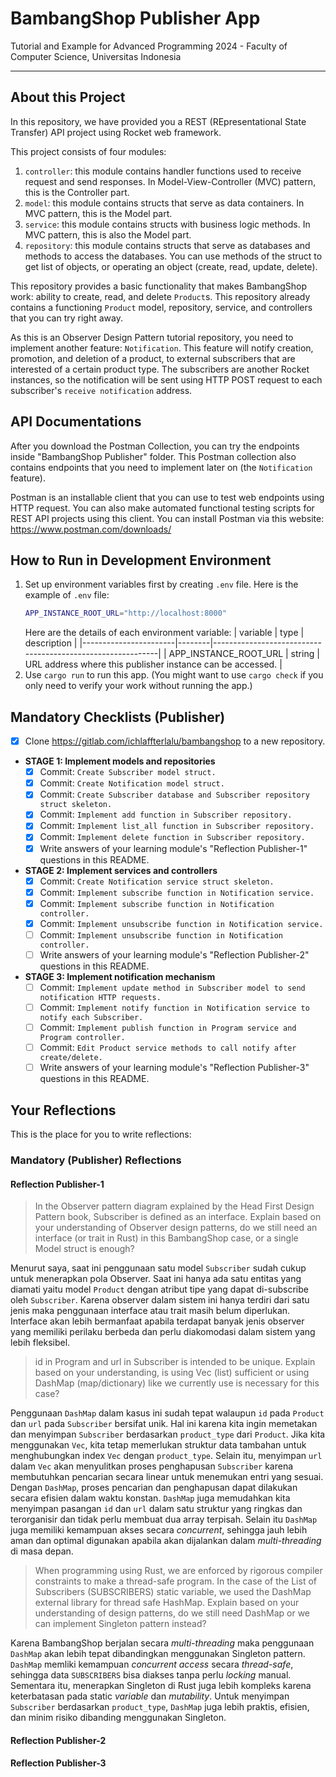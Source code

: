 # BambangShop Publisher App
Tutorial and Example for Advanced Programming 2024 - Faculty of Computer Science, Universitas Indonesia

---

## About this Project
In this repository, we have provided you a REST (REpresentational State Transfer) API project using Rocket web framework.

This project consists of four modules:
1.  `controller`: this module contains handler functions used to receive request and send responses.
    In Model-View-Controller (MVC) pattern, this is the Controller part.
2.  `model`: this module contains structs that serve as data containers.
    In MVC pattern, this is the Model part.
3.  `service`: this module contains structs with business logic methods.
    In MVC pattern, this is also the Model part.
4.  `repository`: this module contains structs that serve as databases and methods to access the databases.
    You can use methods of the struct to get list of objects, or operating an object (create, read, update, delete).

This repository provides a basic functionality that makes BambangShop work: ability to create, read, and delete `Product`s.
This repository already contains a functioning `Product` model, repository, service, and controllers that you can try right away.

As this is an Observer Design Pattern tutorial repository, you need to implement another feature: `Notification`.
This feature will notify creation, promotion, and deletion of a product, to external subscribers that are interested of a certain product type.
The subscribers are another Rocket instances, so the notification will be sent using HTTP POST request to each subscriber's `receive notification` address.

## API Documentations

After you download the Postman Collection, you can try the endpoints inside "BambangShop Publisher" folder.
This Postman collection also contains endpoints that you need to implement later on (the `Notification` feature).

Postman is an installable client that you can use to test web endpoints using HTTP request.
You can also make automated functional testing scripts for REST API projects using this client.
You can install Postman via this website: https://www.postman.com/downloads/

## How to Run in Development Environment
1.  Set up environment variables first by creating `.env` file.
    Here is the example of `.env` file:
    ```bash
    APP_INSTANCE_ROOT_URL="http://localhost:8000"
    ```
    Here are the details of each environment variable:
    | variable              | type   | description                                                |
    |-----------------------|--------|------------------------------------------------------------|
    | APP_INSTANCE_ROOT_URL | string | URL address where this publisher instance can be accessed. |
2.  Use `cargo run` to run this app.
    (You might want to use `cargo check` if you only need to verify your work without running the app.)

## Mandatory Checklists (Publisher)
-   [X] Clone https://gitlab.com/ichlaffterlalu/bambangshop to a new repository.
-   **STAGE 1: Implement models and repositories**
    -   [X] Commit: `Create Subscriber model struct.`
    -   [X] Commit: `Create Notification model struct.`
    -   [X] Commit: `Create Subscriber database and Subscriber repository struct skeleton.`
    -   [X] Commit: `Implement add function in Subscriber repository.`
    -   [X] Commit: `Implement list_all function in Subscriber repository.`
    -   [X] Commit: `Implement delete function in Subscriber repository.`
    -   [x] Write answers of your learning module's "Reflection Publisher-1" questions in this README.
-   **STAGE 2: Implement services and controllers**
    -   [x] Commit: `Create Notification service struct skeleton.`
    -   [x] Commit: `Implement subscribe function in Notification service.`
    -   [x] Commit: `Implement subscribe function in Notification controller.`
    -   [x] Commit: `Implement unsubscribe function in Notification service.`
    -   [ ] Commit: `Implement unsubscribe function in Notification controller.`
    -   [ ] Write answers of your learning module's "Reflection Publisher-2" questions in this README.
-   **STAGE 3: Implement notification mechanism**
    -   [ ] Commit: `Implement update method in Subscriber model to send notification HTTP requests.`
    -   [ ] Commit: `Implement notify function in Notification service to notify each Subscriber.`
    -   [ ] Commit: `Implement publish function in Program service and Program controller.`
    -   [ ] Commit: `Edit Product service methods to call notify after create/delete.`
    -   [ ] Write answers of your learning module's "Reflection Publisher-3" questions in this README.

## Your Reflections
This is the place for you to write reflections:

### Mandatory (Publisher) Reflections

#### Reflection Publisher-1
> In the Observer pattern diagram explained by the Head First Design Pattern book, Subscriber is defined as an interface. Explain based on your understanding of Observer design patterns, do we still need an interface (or trait in Rust) in this BambangShop case, or a single Model struct is enough?

Menurut saya, saat ini penggunaan satu model `Subscriber` sudah cukup untuk menerapkan pola Observer. Saat ini hanya ada satu entitas yang diamati yaitu model `Product` dengan atribut tipe yang dapat di-subscribe oleh `Subscriber`. Karena observer dalam sistem ini hanya terdiri dari satu jenis maka penggunaan interface atau trait masih belum diperlukan. Interface akan lebih bermanfaat apabila terdapat banyak jenis observer yang memiliki perilaku berbeda dan perlu diakomodasi dalam sistem yang lebih fleksibel.

> id in Program and url in Subscriber is intended to be unique. Explain based on your understanding, is using Vec (list) sufficient or using DashMap (map/dictionary) like we currently use is necessary for this case?

Penggunaan `DashMap` dalam kasus ini sudah tepat walaupun `id` pada `Product` dan `url` pada `Subscriber` bersifat unik. Hal ini karena kita ingin memetakan dan menyimpan `Subscriber` berdasarkan `product_type` dari `Product`. Jika kita menggunakan `Vec`, kita tetap memerlukan struktur data tambahan untuk menghubungkan index `Vec` dengan `product_type`. Selain itu, menyimpan `url` dalam `Vec` akan menyulitkan proses penghapusan `Subscriber` karena membutuhkan pencarian secara linear untuk menemukan entri yang sesuai. Dengan `DashMap`, proses pencarian dan penghapusan dapat dilakukan secara efisien dalam waktu konstan. `DashMap` juga memudahkan kita menyimpan pasangan `id` dan `url` dalam satu struktur yang ringkas dan terorganisir dan tidak perlu membuat dua array terpisah. Selain itu `DashMap` juga memiliki kemampuan akses secara _concurrent_, sehingga jauh lebih aman dan optimal digunakan apabila akan dijalankan dalam _multi-threading_ di masa depan.

> When programming using Rust, we are enforced by rigorous compiler constraints to make a thread-safe program. In the case of the List of Subscribers (SUBSCRIBERS) static variable, we used the DashMap external library for thread safe HashMap. Explain based on your understanding of design patterns, do we still need DashMap or we can implement Singleton pattern instead?

Karena BambangShop berjalan secara _multi-threading_ maka penggunaan `DashMap` akan lebih tepat dibandingkan menggunakan Singleton pattern. `DashMap` memliki kemampuan _concurrent access_ secara _thread-safe_, sehingga data `SUBSCRIBERS` bisa diakses tanpa perlu _locking_ manual. Sementara itu, menerapkan Singleton di Rust juga lebih  kompleks karena keterbatasan pada static _variable_ dan _mutability_. Untuk menyimpan `Subscriber` berdasarkan `product_type`, `DashMap` juga lebih praktis, efisien, dan minim risiko dibanding menggunakan Singleton.

#### Reflection Publisher-2

#### Reflection Publisher-3
